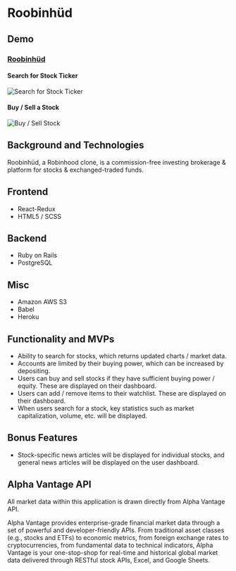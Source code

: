 # Roobinhüd

## Demo

### [Roobinhüd](https://roobinhud.herokuapp.com/)

#### Search for Stock Ticker

![Search for Stock Ticker](https://robinhood-clone-assets.s3.amazonaws.com/search-stock.gif)

#### Buy / Sell a Stock

![Buy / Sell Stock](https://robinhood-clone-assets.s3.amazonaws.com/buy-stock-compressed.gif)

## Background and Technologies

Roobinhüd, a Robinhood clone, is a commission-free investing brokerage & platform for stocks & exchanged-traded funds.

## Frontend
- React-Redux
- HTML5 / SCSS

## Backend
- Ruby on Rails
- PostgreSQL

## Misc
- Amazon AWS S3
- Babel
- Heroku

## Functionality and MVPs

- Ability to search for stocks, which returns updated charts / market data.
- Accounts are limited by their buying power, which can be increased by depositing.
- Users can buy and sell stocks if they have sufficient buying power / equity. These are displayed on their dashboard.
- Users can add / remove items to their watchlist. These are displayed on their dashboard.
- When users search for a stock, key statistics such as market capitalization, volume, etc. will be displayed.

## Bonus Features

- Stock-specific news articles will be displayed for individual stocks, and general news articles will be displayed on the user dashboard.

## Alpha Vantage API

All market data within this application is drawn directly from Alpha Vantage API.

Alpha Vantage provides enterprise-grade financial market data through a set of powerful and developer-friendly APIs. From traditional asset classes (e.g., stocks and ETFs) to economic metrics, from foreign exchange rates to cryptocurrencies, from fundamental data to technical indicators, Alpha Vantage is your one-stop-shop for real-time and historical global market data delivered through RESTful stock APIs, Excel, and Google Sheets.